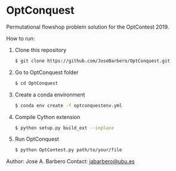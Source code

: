 # OptConquest
Permutational flowshop problem solution for the OptContest 2019.

How to run:

1. Clone this repository
    ```bash
    $ git clone https://github.com/JoseBarbero/OptConquest.git
    ```
1. Go to OptConquest folder
    ```bash
    $ cd OptConquest
    ```
1. Create a conda environment
    ```bash
    $ conda env create -f optconquestenv.yml 
    ```
1. Compile Cython extension
    ```bash
    $ python setup.py build_ext --inplace
    ``` 
1. Run OptConquest
    ```bash
    $ python OptContest.py path/to/your/file
    ```

Author: Jose A. Barbero 
Contact: jabarbero@ubu.es
